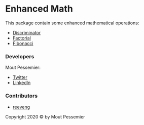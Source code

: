 # Enhanced Math

This package contain some enhanced mathematical operations:

- [Discriminator](https://github.com/MoutPessemier/enhancedMathJS/blob/master/functions/discriminator.js)
- [Factorial](https://github.com/MoutPessemier/enhancedMathJS/blob/master/functions/factorial.js)
- [Fibonacci](https://github.com/MoutPessemier/enhancedMathJS/blob/master/functions/fibonacci.js)

### Developers

Mout Pessemier:

- [Twitter](https://twitter.com/MoutPessemier)
- [LinkedIn](https://www.linkedin.com/in/moutpessemier/)

### Contributors

- [reeveng](https://github.com/reeveng)

Copyright 2020 &copy; by Mout Pessemier
